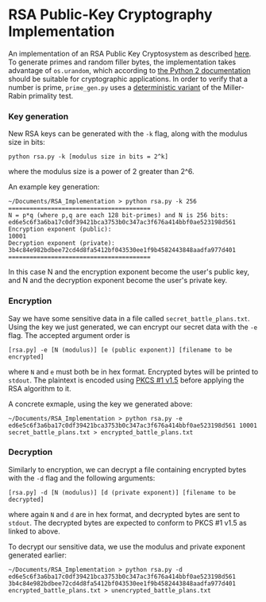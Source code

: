 # RSA Public-Key Cryptography Implementation
 An implementation of an RSA Public Key Cryptosystem as described [here](http://www.di-mgt.com.au/rsa_alg.html).  To generate primes and random filler bytes, the implementation takes advantage of `os.urandom`, which according to [the Python 2 documentation](https://docs.python.org/2/library/os.html#miscellaneous-functions) should be suitable for cryptographic applications.  In order to verify that a number is prime, `prime_gen.py` uses a [deterministic variant](https://en.wikipedia.org/wiki/Miller%E2%80%93Rabin_primality_test#Deterministic_variants_of_the_test) of the Miller-Rabin primality test.

### Key generation
New RSA keys can be generated with the `-k` flag, along with the modulus size in bits:

    python rsa.py -k [modulus size in bits = 2^k]

where the modulus size is a power of 2 greater than 2^6.

An example key generation:
```
~/Documents/RSA_Implementation > python rsa.py -k 256
========================================
N = p*q (where p,q are each 128 bit-primes) and N is 256 bits:
ed6e5c6f3a6ba17c0df39421bca3753b0c347ac3f676a414bbf0ae523198d561
Encryption exponent (public):
10001
Decryption exponent (private):
3b4c84e982bdbee72cd4d8fa5412bf043530ee1f9b4582443848aadfa977d401
========================================
```
In this case N and the encryption exponent become the user's public key, and N and the decryption exponent become the user's private key.

### Encryption
Say we have some sensitive data in a file called `secret_battle_plans.txt`.  Using the key we just generated, we can encrypt our secret data with the `-e` flag.  The accepted argument order is

    [rsa.py] -e [N (modulus)] [e (public exponent)] [filename to be encrypted]

where `N` and `e` must both be in hex format.  Encrypted bytes will be printed to `stdout`.  The plaintext is encoded using [PKCS #1 v1.5](https://tools.ietf.org/html/rfc2437#section-9) before applying the RSA algorithm to it.

A concrete exmaple, using the key we generated above:
```
~/Documents/RSA_Implementation > python rsa.py -e ed6e5c6f3a6ba17c0df39421bca3753b0c347ac3f676a414bbf0ae523198d561 10001 secret_battle_plans.txt > encrypted_battle_plans.txt
```

### Decryption
Similarly to encryption, we can decrypt a file containing encrypted bytes with the `-d` flag and the following arguments:
```
[rsa.py] -d [N (modulus)] [d (private exponent)] [filename to be decrypted]
```
where again `N` and `d` are in hex format, and decrypted bytes are sent to `stdout`.  The decrypted bytes are expected to conform to PKCS #1 v1.5 as linked to above.

To decrypt our sensitive data, we use the modulus and private exponent generated earlier:
```
~/Documents/RSA_Implementation > python rsa.py -d ed6e5c6f3a6ba17c0df39421bca3753b0c347ac3f676a414bbf0ae523198d561 3b4c84e982bdbee72cd4d8fa5412bf043530ee1f9b4582443848aadfa977d401 encrypted_battle_plans.txt > unencrypted_battle_plans.txt
```

